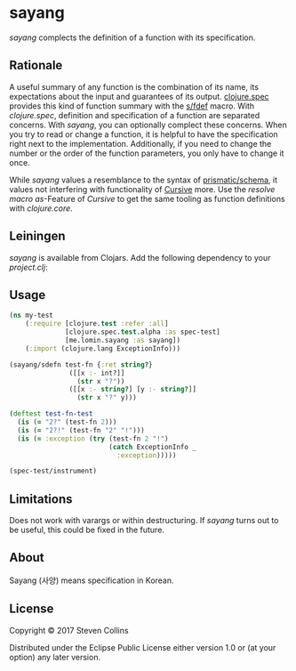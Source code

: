 # sayang

*sayang* complects the definition of a function with its specification.

## Rationale

A useful summary of any function is the combination of its name, its expectations about the input and guarantees of its output.
[clojure.spec](https://clojure.org/about/spec) provides this kind of function summary with the [s/fdef](https://clojure.org/guides/spec#_spec_ing_functions) macro.
With *clojure.spec*, definition and specification of a function are separated concerns. With *sayang*, you can optionally complect these concerns.
When you try to read or change a function, it is helpful to have the specification right next to the implementation.
Additionally, if you need to change the number or the order of the function parameters, you only have to change it once.

While *sayang* values a resemblance to the syntax of [prismatic/schema](https://github.com/plumatic/schema), it values not interfering with functionality of [Cursive](https://cursive-ide.com/) more.
Use the *resolve macro as*-Feature of *Cursive* to get the same tooling as function definitions with *clojure.core*. 

## Leiningen

*sayang* is available from Clojars. Add the following dependency to your *project.clj*:

## Usage

```clojure
(ns my-test
    (:require [clojure.test :refer :all]
              [clojure.spec.test.alpha :as spec-test]
              [me.lomin.sayang :as sayang])
    (:import (clojure.lang ExceptionInfo)))

(sayang/sdefn test-fn {:ret string?}
               ([[x :- int?]]
                 (str x "?"))
               ([[x :- string?] [y :- string?]]
                 (str x "?" y)))

(deftest test-fn-test
  (is (= "2?" (test-fn 2)))
  (is (= "2?!" (test-fn "2" "!")))
  (is (= :exception (try (test-fn 2 "!")
                         (catch ExceptionInfo _
                           :exception)))))

(spec-test/instrument)
```

## Limitations

Does not work with varargs or within destructuring. If *sayang* turns out to be useful, this could be fixed in the future. 

## About

Sayang (사양) means specification in Korean.

## License

Copyright © 2017 Steven Collins

Distributed under the Eclipse Public License either version 1.0 or (at
your option) any later version.
